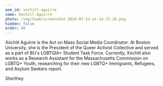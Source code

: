 ```yaml
---
aom_id: xochitl-aguirre
name: Xóchitl Aguirre
photo: /img/team/screenshot-2024-07-12-at-14.37.26.png
hidden: false
order: 40
---
```

Xóchitl Aguirre is the Act on Mass Social Media Coordinator. At Boston University, she is the President of the Queer Activist Collective and served as a part of BU's LGBTQIA+ Student Task Force. Currently, Xóchitl also works as a Research Assistant for the Massachusetts Commission on LGBTQ+ Youth, researching for their new LGBTQ+ Immigrants, Refugees, and Asylum Seekers report.

She/they